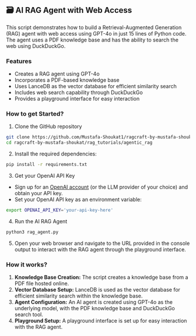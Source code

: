 ## 🗃️ AI RAG Agent with Web Access 
This script demonstrates how to build a Retrieval-Augmented Generation (RAG) agent with web access using GPT-4o in just 15 lines of Python code. The agent uses a PDF knowledge base and has the ability to search the web using DuckDuckGo.

### Features

- Creates a RAG agent using GPT-4o
- Incorporates a PDF-based knowledge base
- Uses LanceDB as the vector database for efficient similarity search
- Includes web search capability through DuckDuckGo
- Provides a playground interface for easy interaction

### How to get Started?

1. Clone the GitHub repository
```bash
git clone https://github.com/Mustafa-Shoukat1/ragcraft-by-mustafa-shoukat.git
cd ragcraft-by-mustafa-shoukat/rag_tutorials/agentic_rag
```

2. Install the required dependencies:

```bash
pip install -r requirements.txt
```

3. Get your OpenAI API Key

- Sign up for an [OpenAI account](https://platform.openai.com/) (or the LLM provider of your choice) and obtain your API key.
- Set your OpenAI API key as an environment variable:
```bash
export OPENAI_API_KEY='your-api-key-here'
```

4. Run the AI RAG Agent 
```bash
python3 rag_agent.py
```
5. Open your web browser and navigate to the URL provided in the console output to interact with the RAG agent through the playground interface.

### How it works?

1. **Knowledge Base Creation:** The script creates a knowledge base from a PDF file hosted online.
2. **Vector Database Setup:** LanceDB is used as the vector database for efficient similarity search within the knowledge base.
3. **Agent Configuration:** An AI agent is created using GPT-4o as the underlying model, with the PDF knowledge base and DuckDuckGo search tool.
4. **Playground Setup:** A playground interface is set up for easy interaction with the RAG agent.

